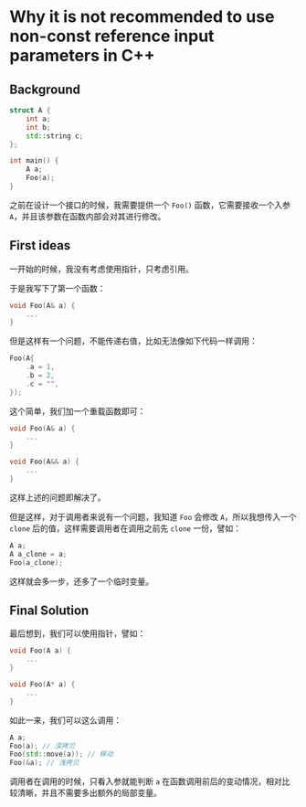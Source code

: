 # Why it is not recommended to use non-const reference input parameters in C++

## Background

```c++
struct A {
    int a;
    int b;
    std::string c;
};

int main() {
    A a;
    Foo(a);
}
```

之前在设计一个接口的时候，我需要提供一个 `Foo()` 函数，它需要接收一个入参 `A`，并且该参数在函数内部会对其进行修改。

## First ideas

一开始的时候，我没有考虑使用指针，只考虑引用。

于是我写下了第一个函数：

```c++
void Foo(A& a) {
    ...
}
```

但是这样有一个问题，不能传递右值，比如无法像如下代码一样调用：

```c++
Foo(A{
    .a = 1,
    .b = 2,
    .c = "",
});
```

这个简单，我们加一个重载函数即可：

```c++
void Foo(A& a) {
    ...
}

void Foo(A&& a) {
    ...
}
```

这样上述的问题即解决了。

但是这样，对于调用者来说有一个问题，我知道 `Foo` 会修改 `A`，所以我想传入一个 `clone` 后的值，这样需要调用者在调用之前先 `clone` 一份，譬如：

```c++
A a;
A a_clone = a;
Foo(a_clone);
```

这样就会多一步，还多了一个临时变量。

## Final Solution

最后想到，我们可以使用指针，譬如：

```c++
void Foo(A a) {
    ...
}

void Foo(A* a) {
    ...
}
```

如此一来，我们可以这么调用：

```c++
A a;
Foo(a); // 深拷贝
Foo(std::move(a)); // 移动
Foo(&a); // 浅拷贝
```

调用者在调用的时候，只看入参就能判断 `a` 在函数调用前后的变动情况，相对比较清晰，并且不需要多出额外的局部变量。
